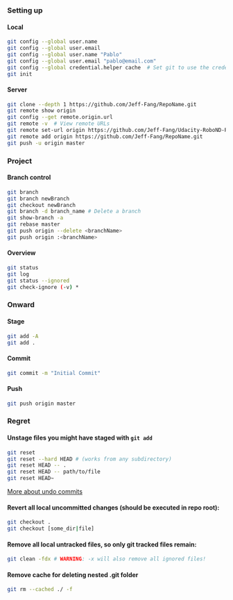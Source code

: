 ### Setting up
#### Local
```bash
git config --global user.name
git config --global user.email
git config --global user.name "Pablo"
git config --global user.email "pablo@email.com"
git config --global credential.helper cache  # Set git to use the credential memory cache
git init
```
#### Server
```bash
git clone --depth 1 https://github.com/Jeff-Fang/RepoName.git
git remote show origin
git config --get remote.origin.url
git remote -v  # View remote URLs
git remote set-url origin https://github.com/Jeff-Fang/Udacity-RoboND-P2.git
git remote add origin https://github.com/Jeff-Fang/RepoName.git
git push -u origin master
```

### Project
#### Branch control
```bash
git branch
git branch newBranch
git checkout newBranch
git branch -d branch_name # Delete a branch
git show-branch -a
git rebase master
git push origin --delete <branchName>
git push origin :<branchName>
```
#### Overview
```bash
git status
git log
git status --ignored
git check-ignore (-v) *
```

### Onward
#### Stage
```bash
git add -A
git add .
```
#### Commit
```bash
git commit -m "Initial Commit"
```
#### Push
```bash
git push origin master
```

### Regret
#### Unstage files you might have staged with `git add`
```bash
git reset
git reset --hard HEAD # (works from any subdirectory)
git reset HEAD -- .
git reset HEAD -- path/to/file
git reset HEAD~
```
[More about undo commits](https://stackoverflow.com/questions/927358/how-to-undo-the-most-recent-commits-in-git)

#### Revert all local uncommitted changes (should be executed in repo root):
```bash
git checkout .
git checkout [some_dir|file]
```
#### Remove all local untracked files, so only git tracked files remain:
```bash
git clean -fdx # WARNING: -x will also remove all ignored files!
```

#### Remove cache for deleting nested .git folder
```bash
git rm --cached ./ -f
```




